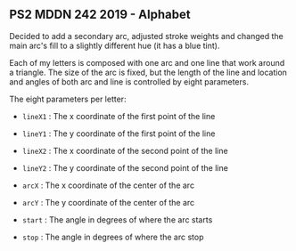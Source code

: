## PS2 MDDN 242 2019 - Alphabet

Decided to add a secondary arc, adjusted stroke weights and changed the main arc's fill to a slightly different hue (it has a blue tint).

Each of my letters is composed with one arc and one line that work around a triangle. The size of the arc is fixed, but the length of the line and location and angles of both arc and line is controlled by eight parameters.

The eight parameters per letter:

  * `lineX1` : The x coordinate of the first point of the line
  * `lineY1` : The y coordinate of the first point of the line

  * `lineX2` : The x coordinate of the second point of the line
  * `lineY2` : The y coordinate of the second point of the line

  * `arcX` : The x coordinate of the center of the arc
  * `arcY` : The y coordinate of the center of the arc

  * `start` : The angle in degrees of where the arc starts
  * `stop` : The angle in degrees of where the arc stop

